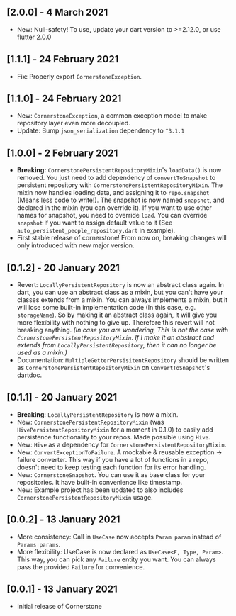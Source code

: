 ## [2.0.0] - 4 March 2021
- New: Null-safety! To use, update your dart version to >=2.12.0, or use flutter 2.0.0

## [1.1.1] - 24 February 2021
- Fix: Properly export `CornerstoneException`.

## [1.1.0] - 24 February 2021
- New: `CornerstoneException`, a common exception model to make repository layer even more decoupled.
- Update: Bump `json_serialization` dependency to `^3.1.1`

## [1.0.0] - 2 February 2021
- **Breaking:** `CornerstonePersistentRepositoryMixin`'s `loadData()` is now removed. You just need to add dependency of `convertToSnapshot` to persistent repository with `CornerstonePersistentRepositoryMixin`. The mixin now handles loading data, and assigning it to `repo.snapshot` (Means less code to write!). The snapshot is now named `snapshot`, and declared in the mixin (you can override it). If you want to use other names for snapshot, you need to override `load`. You can override `snapshot` if you want to assign default value to it (See `auto_persistent_people_repository.dart` in example).
- First stable release of cornerstone! From now on, breaking changes will only introduced with new major version.

## [0.1.2] - 20 January 2021
- Revert: `LocallyPersistentRepository` is now an abstract class again. In dart, you can use an abstract class as a mixin, but you can't have your classes extends from a mixin. You can always implements a mixin, but it will lose some built-in implementation code (In this case, e.g. `storageName`). So by making it an abstract class again, it will give you more flexibility with nothing to give up. Therefore this revert will not breaking anything. _(In case you are wondering, This is not the case with `CornerstonePersistentRepositoryMixin`. If I make it an abstract and extends from `LocallyPersistentRepository`, then it can no longer be used as a mixin.)_
- Documentation: `MultipleGetterPersisitentRepository` should be written as `CornerstonePersistentRepositoryMixin` on `ConvertToSnapshot`'s dartdoc.

## [0.1.1] - 20 January 2021
- **Breaking**: `LocallyPersistentRepository` is now a mixin.
- New: `CornerstonePersistentRepositoryMixin` (was `HivePersistentRepositoryMixin` for a moment in 0.1.0) to easily add persistence functionality to your repos. Made possible using `Hive`.
- New: `Hive` as a dependency for `CornerstonePersistentRepositoryMixin`.
- New: `ConvertExceptionToFailure`. A mockable & reusable exception -> failure converter. This way if you have a lot of functions in a repo, doesn't need to keep testing each function for its error handling.
- New: `CornerstoneSnapshot`. You can use it as base class for your repositories. It have built-in convenience like timestamp.
- New: Example project has been updated to also includes `CornerstonePersistentRepositoryMixin` usage.

## [0.0.2] - 13 January 2021
- More consistency: Call in `UseCase` now accepts `Param param` instead of `Params params`.
- More flexibility: UseCase is now declared as `UseCase<F, Type, Param>`. This way, you can pick any `Failure` entity you want. You can always pass the provided `Failure` for convenience.

## [0.0.1] - 13 January 2021
- Initial release of Cornerstone